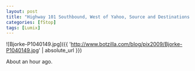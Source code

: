 ```yaml
---
layout: post
title: "Highway 101 Southbound, West of Yahoo, Source and Destinations Unknown, ~45MPH"
categories: [fStop]
tags: [Lumix]
---
```



![Bjorke-P1040149.jpg]({{ 'http://www.botzilla.com/blog/pix2009/Bjorke-P1040149.jpg' | absolute_url }})


About an hour ago.
